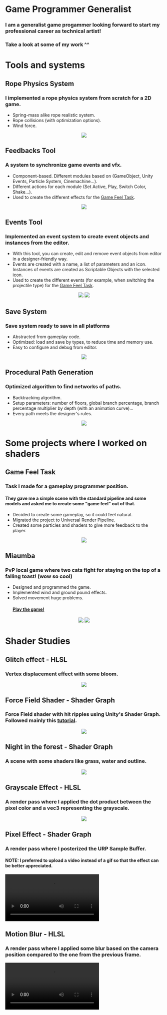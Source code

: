 # Game Programmer Generalist
### I am a generalist game progammer looking forward to start my professional career as technical artist!
### Take a look at some of my work ^^

# Tools and systems
## Rope Physics System
### I implemented a rope physics system from scratch for a 2D game.
- Spring-mass alike rope realistic system.
- Rope collisions (with optimization options).
- Wind force.

<p align="center">
  <img src="https://github.com/AlvaroRoger/PortfolioWebsite.github.io/assets/49962993/0364406d-fb94-47df-90f5-edd4dde41cd2" />
</p>

## Feedbacks Tool
### A system to synchronize game events and vfx.
- Component-based. Different modules based on (GameObject, Unity Events, Particle System, Cinemachine...).
- Different actions for each module (Set Active, Play, Switch Color, Shake...).
- Used to create the different effects for the [Game Feel Task](#game-feel-task).

<p align="center">
  <img src="https://github.com/AlvaroRoger/PortfolioWebsite.github.io/assets/49962993/279120d2-a25f-4eb0-b03f-eea3b4d86ab5" />
</p>

## Events Tool
### Implemented an event system to create event objects and instances from the editor.
- With this tool, you can create, edit and remove event objects from editor in a designer-friendly way.
- Events are created with a name, a list of parameters and an icon. Instances of events are created as Scriptable Objects with the selected icon.
- Used to create the different events (for example, when switching the projectile type) for the  [Game Feel Task](#game-feel-task).

<p align="center">
  <img src="https://github.com/AlvaroRoger/PortfolioWebsite.github.io/assets/49962993/c8ea8fb0-a796-4f3c-8cae-a2fe24d5e9af" />
  <img src="https://github.com/AlvaroRoger/PortfolioWebsite.github.io/assets/49962993/fe9d14fb-8197-4635-a587-96a832472640" />
</p>

## Save System
### Save system ready to save in all platforms
- Abstracted from gameplay code.
- Optimized: load and save by types, to reduce time and memory use.
- Easy to configure and debug from editor.

<p align="center">
  <img src="https://github.com/AlvaroRoger/PortfolioWebsite.github.io/assets/49962993/04a9cb7b-a751-406b-9feb-03509df896e9" />
</p>

## Procedural Path Generation
### Optimized algorithm to find networks of paths.
- Backtracking algorithm.
- Setup parameters: number of floors, global branch percentage, branch percentage multiplier by depth (with an animation curve)...
- Every path meets the designer's rules.

<p align="center">
  <img src="https://github.com/AlvaroRoger/PortfolioWebsite.github.io/assets/49962993/e67f9621-489d-44d9-b1c5-0cb727036f56" />
</p>

# Some projects where I worked on shaders
## Game Feel Task
### Task I made for a gameplay programmer position.
#### They gave me a simple scene with the standard pipeline and some models and asked me to create some "game feel" out of that.
- Decided to create some gameplay, so it could feel natural.
- Migrated the project to Universal Render Pipeline.
- Created some particles and shaders to give more feedback to the player.

<p align="center">
  <img src="https://github.com/AlvaroRoger/PortfolioWebsite.github.io/assets/49962993/2a2bebc0-7397-4fe6-b7b7-87ad1501b7db" />
</p>

## Miaumba
### PvP local game where two cats fight for staying on the top of a falling toast! (wow so cool)
- Designed and programmed the game.
- Implemented wind and ground pound effects.
- Solved movement huge problems.
  #### [Play the game!](https://alvaro-roger.itch.io/miaumba-sgdjam2)

<p align="center">
  <img src="https://github.com/AlvaroRoger/PortfolioWebsite.github.io/assets/49962993/efdbfe13-7845-44c1-ae6d-dcfa45383a88" />
  <img src="https://github.com/AlvaroRoger/PortfolioWebsite.github.io/assets/49962993/94b91c2c-9a64-4b76-b90f-0134e5ed92ec" />
</p>

# Shader Studies
## Glitch effect - HLSL
### Vertex displacement effect with some bloom.
<p align="center">
  <img src="https://github.com/AlvaroRoger/Alvaro-Roger/assets/49962993/cd9cfcf7-1d3a-4ba9-8330-e73786902b04" />
</p>

## Force Field Shader - Shader Graph
### Force Field shader with hit ripples using Unity's Shader Graph. Followed mainly this [tutorial](https://danielilett.com/2023-02-09-tut6-3-energy-shield/).
<p align="center">
  <img src="https://github.com/AlvaroRoger/Alvaro-Roger/assets/49962993/8424c914-3faa-4910-8322-f39163801eee" />
</p>

## Night in the forest - Shader Graph
### A scene with some shaders like grass, water and outline.
<p align="center">
  <img src="https://github.com/AlvaroRoger/PortfolioWebsite.github.io/assets/49962993/cb33e56b-4583-455a-920e-c6a5122e1794" />
</p>

## Grayscale Effect - HLSL
### A render pass where I applied the dot product between the pixel color and a vec3 representing the grayscale.
<p align="center">
  <img src="https://github.com/AlvaroRoger/Alvaro-Roger/assets/49962993/0d8c415f-d35c-4548-9109-9b3fee5ddebc" />
</p>

## Pixel Effect - Shader Graph
### A render pass where I posterized the URP Sample Buffer.
#### NOTE: I preferred to upload a video instead of a gif so that the effect can be better appreciated.
<video src="https://github.com/AlvaroRoger/Alvaro-Roger/assets/49962993/dbc8358e-d40c-4f73-ab03-623ad028fd72" controls="controls" style="max-width: 730px;">
</video>

## Motion Blur - HLSL
### A render pass where I applied some blur based on the camera position compared to the one from the previous frame.
<video src="https://github.com/AlvaroRoger/Alvaro-Roger/assets/49962993/1956ad8a-4728-49dc-aaf8-613178653fb2" controls="controls" style="max-width: 730px;">
</video>
